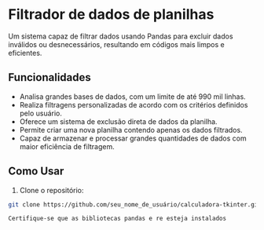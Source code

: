 # Filtrador de dados de planilhas

Um sistema capaz de filtrar dados usando Pandas para excluir dados inválidos ou desnecessários, 
resultando em códigos mais limpos e eficientes.

## Funcionalidades

- Analisa grandes bases de dados, com um limite de até 990 mil linhas.
- Realiza filtragens personalizadas de acordo com os critérios definidos pelo usuário.
- Oferece um sistema de exclusão direta de dados da planilha.
- Permite criar uma nova planilha contendo apenas os dados filtrados.
- Capaz de armazenar e processar grandes quantidades de dados com maior eficiência de filtragem.

## Como Usar

1. Clone o repositório:

```bash
git clone https://github.com/seu_nome_de_usuário/calculadora-tkinter.git

Certifique-se que as bibliotecas pandas e re esteja instalados

